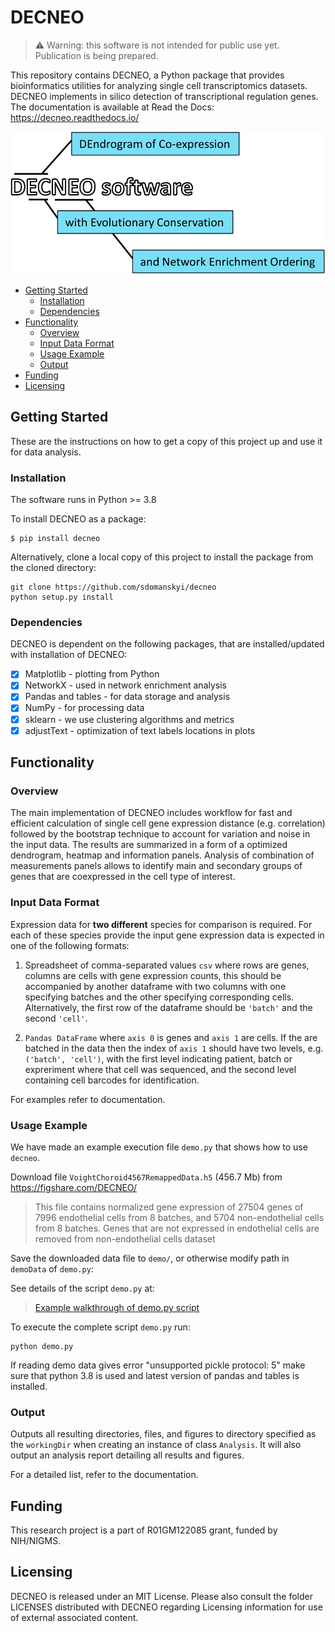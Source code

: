 # DECNEO

> :warning: Warning: this software is not intended for public use yet. Publication is being prepared.

This repository contains DECNEO, a Python package that provides bioinformatics utilities for analyzing single cell transcriptomics datasets. DECNEO implements in silico detection of transcriptional regulation genes. The documentation is available at Read the Docs: https://decneo.readthedocs.io/

![logo](https://github.com/sdomanskyi/decneo/blob/master/docs/source/DECNEO.svg)

- [Getting Started](#getting-started)
  * [Installation](#installation)
  * [Dependencies](#dependencies)
- [Functionality](#functionality)
  * [Overview](#overview)
  * [Input Data Format](#input-data-format)
  * [Usage Example](#usage-examply)
  * [Output](#output)
- [Funding](#funding)
- [Licensing](#licensing)

## Getting Started

These are the instructions on how to get a copy of this project up 
and use it for data analysis.

### Installation

The software runs in Python >= 3.8

To install DECNEO as a package:

	$ pip install decneo

Alternatively, clone a local copy of this project to 
install the package from the cloned directory:

	git clone https://github.com/sdomanskyi/decneo
	python setup.py install

### Dependencies 

DECNEO is dependent on the following packages, that are installed/updated with installation of DECNEO: 
- [x] Matplotlib - plotting from Python
- [x] NetworkX - used in network enrichment analysis
- [x] Pandas and tables - for data storage and analysis
- [x] NumPy - for processing data
- [x] sklearn - we use clustering algorithms and metrics
- [x] adjustText - optimization of text labels locations in plots

## Functionality 

### Overview

The main implementation of DECNEO includes workflow for fast and efficient calculation of 
single cell gene expression distance (e.g. correlation) followed by the bootstrap technique
to account for variation and noise in the input data. The results are summarized in
a form of a optimized dendrogram, heatmap and information panels. Analysis of combination
of measurements panels allows to identify main and secondary groups of genes that are coexpressed
in the cell type of interest. 

### Input Data Format 

Expression data for **two different** species for comparison is required. 
For each of these species provide the input gene expression data is expected in one of the following formats:

1. Spreadsheet of comma-separated values ``csv`` where rows are genes, columns are cells with gene expression counts, this should be accompanied by another dataframe with two columns with one specifying batches and the other specifying corresponding cells.
Alternatively, the first row of the dataframe should be ``'batch'`` and the second ``'cell'``.

2. ``Pandas DataFrame`` where ``axis 0`` is genes and ``axis 1`` are cells.
If the are batched in the data then the index of ``axis 1`` should have two levels, e.g. ``('batch', 'cell')``, 
with the first level indicating patient, batch or expreriment where that cell was sequenced, and the
second level containing cell barcodes for identification.

For examples refer to documentation. 

### Usage Example 

We have made an example execution file ```demo.py``` that shows how to use ``decneo``.

Download file ``VoightChoroid4567RemappedData.h5`` (456.7 Mb) 
from https://figshare.com/DECNEO/

> This file contains normalized gene expression of 27504 genes of 7996 endothelial cells from 
> 8 batches, and 5704 non-endothelial cells from 8 batches. Genes that are not expressed in 
> endothelial cells are removed from non-endothelial cells dataset

Save the downloaded data file to ``demo/``, or otherwise modify path in ``demoData`` of
``demo.py``:

See details of the script ```demo.py``` at:

> [Example walkthrough of demo.py script](https://github.com/sdomanskyi/decneo/blob/master/scripts/demo.py)

To execute the complete script ```demo.py``` run:

	python demo.py

If reading demo data gives error "unsupported pickle protocol: 5" make sure that python 3.8 is used and 
latest version of pandas and tables is installed.

### Output 

Outputs all resulting directories, files, and figures to directory specified as the ``workingDir`` when creating an instance of class ``Analysis``. 
It will also output an analysis report detailing all results and figures.

For a detailed list, refer to the documentation. 

## Funding 

This research project is a part of R01GM122085 grant, funded by NIH/NIGMS.

## Licensing 

DECNEO is released under an MIT License. Please also consult the folder LICENSES distributed with DECNEO regarding Licensing information for use of external associated content.
